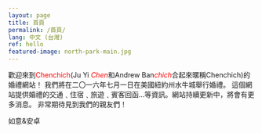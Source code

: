 ```yaml
---
layout: page
title: 首頁
permalink: /首頁/
lang: 中文 (台灣)
ref: hello
featured-image: north-park-main.jpg
---
```


歡迎來到<span style="color: #ff0000;">Chenchich</span>(Ju Yi <em><span style="color: #ff0000;">Chen</span></em>和Andrew Ban<em><span style="color: #ff0000;">chich</span></em>合起來暱稱Chenchich)的婚禮網站！
我們將在二〇一六年七月一日在美國紐約州水牛城舉行婚禮。
這個網站提供婚禮的交通﹑住宿﹑旅遊﹑賓客回函...等資訊。網站持續更新中，將會有更多消息。
非常期待見到我們的親友們！

如意&amp;安卓
